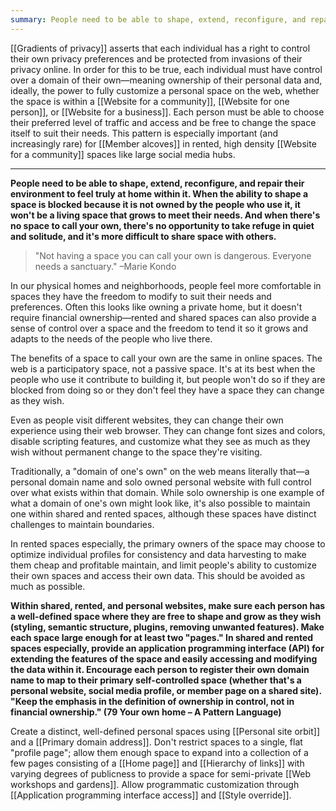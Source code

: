 ```yaml
---
summary: People need to be able to shape, extend, reconfigure, and repair their environment to feel truly at home within it.
---
```


[[Gradients of privacy]] asserts that each individual has a right to control their own privacy preferences and be protected from invasions of their privacy online. In order for this to be true, each individual must have control over a domain of their own—meaning ownership of their personal data and, ideally, the power to fully customize a personal space on the web, whether the space is within a [[Website for a community]], [[Website for one person]], or [[Website for a business]]. Each person must be able to choose their preferred level of traffic and access and be free to change the space itself to suit their needs. This pattern is especially important (and increasingly rare) for [[Member alcoves]] in rented, high density [[Website for a community]] spaces like large social media hubs.

---

**People need to be able to shape, extend, reconfigure, and repair their environment to feel truly at home within it. When the ability to shape a space is blocked because it is not owned by the people who use it, it won't be a living space that grows to meet their needs. And when there's no space to call your own, there's no opportunity to take refuge in quiet and solitude, and it's more difficult to share space with others.**

> "Not having a space you can call your own is dangerous. Everyone needs a sanctuary." –Marie Kondo

In our physical homes and neighborhoods, people feel more comfortable in spaces they have the freedom to modify to suit their needs and preferences. Often this looks like owning a private home, but it doesn't require financial ownership—rented and shared spaces can also provide a sense of control over a space and the freedom to tend it so it grows and adapts to the needs of the people who live there.

The benefits of a space to call your own are the same in online spaces. The web is a participatory space, not a passive space. It's at its best when the people who use it contribute to building it, but people won't do so if they are blocked from doing so or they don't feel they have a space they can change as they wish.

Even as people visit different websites, they can change their own experience using their web browser. They can change font sizes and colors, disable scripting features, and customize what they see as much as they wish without permanent change to the space they're visiting.

Traditionally, a "domain of one's own" on the web means literally that—a personal domain name and solo owned personal website with full control over what exists within that domain. While solo ownership is one example of what a domain of one's own might look like, it's also possible to maintain one within shared and rented spaces, although these spaces have distinct challenges to maintain boundaries.

In rented spaces especially, the primary owners of the space may choose to optimize individual profiles for consistency and data harvesting to make them cheap and profitable maintain, and limit people's ability to customize their own spaces and access their own data. This should be avoided as much as possible.

**Within shared, rented, and personal websites, make sure each person has a well-defined space where they are free to shape and grow as they wish (styling, semantic structure, plugins, removing unwanted features). Make each space large enough for at least two "pages." In shared and rented spaces especially, provide an application programming interface (API) for extending the features of the space and easily accessing and modifying the data within it. Encourage each person to register their own domain name to map to their primary self-controlled space (whether that's a personal website, social media profile, or member page on a shared site). "Keep the emphasis in the definition of ownership in control, not in financial ownership." (79 Your own home – A Pattern Language)**

Create a distinct, well-defined personal spaces using [[Personal site orbit]] and a [[Primary domain address]]. Don't restrict spaces to a single, flat "profile page"; allow them enough space to expand into a collection of a few pages consisting of a [[Home page]] and [[Hierarchy of links]] with varying degrees of publicness to provide a space for semi-private [[Web workshops and gardens]]. Allow programmatic customization through [[Application programming interface access]] and [[Style override]].
